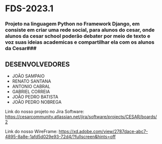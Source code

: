 # FDS-2023.1

### Projeto na linguagem Python no Framework Django, em consiste em criar uma rede social, para alunos do cesar, onde alunos da cesar school poderão debater por meio de texto e voz suas ideias academicas e compartilhar ela com os alunos da Cesar###

## DESENVOLVEDORES ##

* JOÃO SAMPAIO
* RENATO SANTANA
* ANTONIO CABRAL
* GABRIEL CORREIA
* JOÃO PEDRO BATISTA
* JOÃO PEDRO NOBREGA

Link do nosso  projeto no Jira Software: https://cesarcommunity.atlassian.net/jira/software/projects/CESAR/boards/2

Link do nosso WireFrame: https://xd.adobe.com/view/2787dace-abc7-4895-8a8e-1afd5d029e93-72d4/?fullscreen&hints=off

